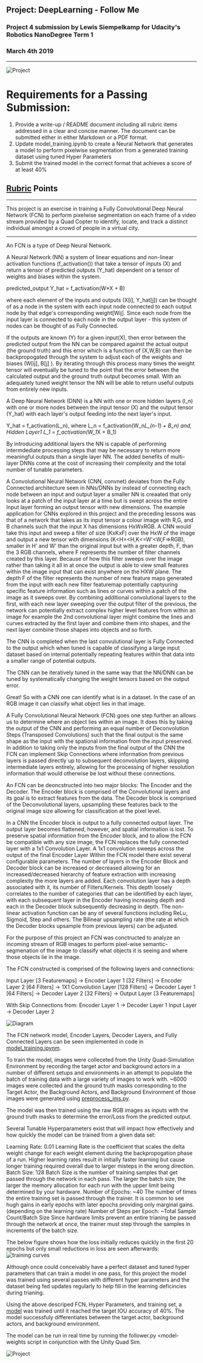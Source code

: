 ## Project: DeepLearning - Follow Me
### Project 4 submission by Lewis Siempelkamp for Udacity's Robotics NanoDegree Term 1 
### March 4th 2019

---
[//]: # (Image References)

[image1]: ./images/1.jpg
[image2]: ./images/diagram.jpg
[image3]: ./images/training_curves.jpg


![Project][image1]


# Requirements for a Passing Submission:
1. Provide a write-up / README document including all rubric items addressed in a clear and concise manner. The document can be submitted either in either Markdown or a PDF format.
2. Update model_training.ipynb to create a Neural Network that generates a model to perform pixelwise segmentation from a generated training dataset using tuned Hyper Parameters  
3. Submit the trained model in the correct format that achieves a score of at least 40%

## [Rubric](https://review.udacity.com/#!/rubrics/1155/view) Points
 
---

This project is an exercise in training a Fully Convolutional Deep Neural Network (FCN) to perform pixelwise segmentation on each frame of a video stream provided by a Quad Copter to identify, locate, and track a distinct individual amongst a crowd of people in a virtual city.

---

An FCN is a type of Deep Neural Network. 

A Neural Network (NN) a system of linear equations and non-linear activation functions (f_activation()) that take a tensor of inputs (X) and return a tensor of predicted outputs (Y_hat) dependent on a tensor of weights and biases within the system.

predicted_output Y_hat = f_activation(W*X + B)

where each element of the inputs and outputs (X[i], Y_hat[j]) can be thought of as a node in the system with each input node connected to each output node by that edge's corresponding weight[Wij]. 
Since each node from the input layer is connected to each node in the output layer - this system of nodes can be thought of as Fully Connected.
 
If the outputs are known (Y) for a given input(X), then error between the predicted output from the NN can be compared against the actual output (the ground truth) and this error which is a function of (X,W,B) can then be backpropogated through the system to adjust each of the weights and biases (W[ij], B[j] ). 
By iterating through this process many times the weight tensor will eventually be tuned to the point that the error between the calculated output and the ground truth output becomes small.
With an adequately tuned weight tensor the NN will be able to return useful outputs from entirely new inputs.

A Deep Neural Network (DNN) is a NN with one or more hidden layers (l_n) with one or more nodes between the input tensor (X) and the output tensor (Y_hat) with each layer's output feeding into the next layer's input.

Y_hat = f_activation(L_n), 
where L_n = f_activation(W_n*L_(n-1) + B_n) and,
Hidden Layer1 L_1 = f_activation(W_1*X + B_1)

By introducing additional layers the NN is capable of performing intermdediate processing steps that may be necessary to return more meaningful outputs than a single layer NN.
The added benefits of multi-layer DNNs come at the cost of increasing their complexity and the total number of tunable parameters.

A Convolutional Neural Network (CNN, convnet) deviates from the Fully Connected architecture seen in NNs/DNNs by instead of connecting each node between an input and output layer a smaller NN is creaated that only looks at a patch of the input layer at a time but is swept across the entire Input layer forming an output tensor with new dimensions. 
The example application for CNNs explored in this project and the preceding lessons was that of a network that takes as its input tensor a colour image with R,G, and B channels such that the input X has dimensions HxWxRGB.
A CNN would take this input and sweep a filter of size (KxKxF) over the HxW of the image and output a new tensor with dimensions (K<H=<H,K<=W'<W,F=>RGB), smaller in H' and W' than the original input but with a greater depth, F, than the 3 RGB channels, where F represents the number of filter channels created by this layer.
Because of how this filter sweeps over the image rather than taking it all in at once the output is able to view small features within the image input that can exist anywhere on the HXW plane.
The depth F of the filter represents the number of new feature maps generated from the input with each new filter featuremap potentially captyuring specific feature information such as lines or curves within a patch of the image as it sweeps over.
By combining additional convolutional layers to the first, with each new layer sweeping over the output filter of the previous, the network can potentially extract complex higher level features from within an image for example the 2nd convolutional layer might combine the lines and curves extracted by the first layer and combine them into shapes, and the next layer combine those shapes into objects and so forth.

The CNN is completed when the last convulutional layer is Fully Connected to the output which when tuned is capable of classifying a large input dataset based on internal potentially repeating features within that data into a smaller range of potential outputs.

The CNN can be iteratively tuned in the same way that the NN/DNN can be tuned by systematically changing the weight tensors based on the output error.

Great! So with a CNN one can identify what is in a dataset. In the case of an RGB image it can classify what object lies in that image.

A Fully Convolutional Neural Network (FCN) goes one step further an allows us to determine where an object lies within an image.
It does this by taking the output of the CNN and performing an equal number of Deconvolution Steps (Transposed Convolutions) such that the final output is the same shape as the input with the spational information from the input preserved.
In addition to taking only the inputs from the final output of the CNN the FCN can implement Skip Connections where information from previous layers is passed directly up to subsequent deconvolution layers, skipping intermediate layers entirely, allowing for the processing of higher resolution information that would otherwise be lost without these connections.



An FCN can be deoncstructed into two major blocks: The Encoder and the Decoder. 
The Encoder block is comprised of the Convolutional layers and its goal is to extract features from the data.
The Decoder block is comprised of the Deconvolutional layers, upsampling these features back to the original image size allowing for classification at the pixel level.

In a CNN the Encoder block is output to a fully connected output layer. The output layer becomes flattened, however, and spatial information is lost. 
To preserve spatial information from the Encoder block, and to allow the FCN be compatible with any size image, the FCN replaces the fully connected layer with a 1x1 Convolution Layer. A 1x1 convolution sweeps across the output of the final Encoder Layer 
Within the FCN model there exist several configurable parameters. 
    The number of layers in the Encoder Block and Decoder block can be increased or decreased allowing for an increased/decreased hierarchy of feature extraction with increasing complexity the more layers are added.
    Each convolution layer has a depth associated with it, its number of Filters/Kernels. This depth loosely correlates to the number of categories that can be identified by each layer, with each subsequent layer in the Encoder having increasing depth and each in the Decoder block subsequently decreasing in depth.
    The non-linear activation function can be any of several functions including ReLu, Sigmoid, Step and others.
    The Bilinear upsampling rate (the rate at which the Decoder blocks upsample from previous layers) can be adjusted.
    
For the purpose of this project an FCN was conctructed to analyze an incoming stream of RGB images to perform pixel-wise semantic-segmenation of the image to classify what objects it is seeing and where those objects lie in the image.

The FCN constructed is comprised of the following layers and connections:

Input Layer [3 Featuremaps] -> Encoder Layer 1 [32 Filters] -> Encoder Layer 2 [64 Filters] -> 1X1 Convolution Layer [128 Filters] -> Decoder Layer 1 [64 Filters] -> Decoder Layer 2 [32 Filters] -> Output Layer [3 Featuremaps]
    
With Skip Connections from: 
    Encoder Layer 1 -> Decoder Layer 1
    Input Layer -> Decoder Layer 2

![Diagram][image2]
    
The FCN network model, Encoder Layers, Decoder Layers, and Fully Connected Layers can be seen implemented in code in [model_training.ipynm](/code/).


To train the model, images were colleceted from the Unity Quad-Simulation Environment by recording the target actor and background actors in a number of different setups and environments in an attempt to populate the batch of training data with a large variety of images to work with.
~6000 images were collected and the ground truth masks corresponding to the Target Actor, the Background Actors, and Background Environment of those images were generated using [preprocess_ims.py](/code/preprocess_ims.py).

The model was then trained using the raw RGB images as inputs with the ground truth masks to determine the error/Loss from the predicted output.     

Several Tunable Hyperparameters exist that will impact how effectively and how quickly the model can be trained from a given data set:

Learning Rate: 0.01
    Learning Rate is the coefficient that scales the delta weight change for each weight element during the backpropogation phase of a run. Higher learning rates result in initially faster learning but cause longer training required overall due to larger misteps in the wrong direction.
Batch Size: 128
    Batch Size is the number of training samples that get passed through the network in each pass. The larger the batch size, the larger the memory allocation for each run with the upper limit being determined by your hardware. 
Number of Epochs: ~40
    The number of times the entire training set is passed through the trainer. It is common to see hugh gains in early epochs with later epochs providing only marginal gains. (depending on the learning rate)
Number of Steps per Epoch: ~Total Sample Count/Batch Size
    Since hardware limits prevent an entire trianing be passed through the network at once, the trainer must step through the samples in increments of the batch size.

The below figure shows how the loss initially reduces quickly in the first 20 epochs but only small reductions in loss are seen afterwards:
![training curves][image3]

Although once could conceivably have a perfect dataset and tuned hyper parameters that can train a model in one pass, for this project the model was trained using several passes with different hyper parameters and the dataset being fed updates regularly to help fill in the learning deficincies during trianing.    

Using the above descriped FCN, Hyper Parameters, and training set, a [model](/data/weights/model_weightsA8) was trained until it reached the target IOU accuracy of 40%.
The model successfuly differentiates between the target actor, background actors, and background environment.

The model can be run in real time by running the follower.py <model-weights script in conjunction with the Unity Quad Sim.

![Project][image1]
